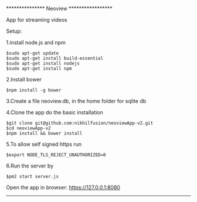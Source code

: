 *************** Neoview *****************

App for streaming videos

Setup: 

1.install node.js and npm

	$sudo apt-get update
	$sudo apt-get install build-essential
	$sudo apt-get install nodejs
	$sudo apt-get install npm

2.Install bower

	$npm install -g bower

3.Create a file neoview.db, in the home folder for sqlite db

4.Clone the app do the basic installation

	$git clone git@github.com:nikhilfusion/neoviewApp-v2.git
	$cd neoviewApp-v2
	$npm install && bower install

5.To allow self signed https run
	
	$export NODE_TLS_REJECT_UNAUTHORIZED=0

6.Run the server by

	$pm2 start server.js

Open the app in browser: https://127.0.0.1:8080

**********************************************
